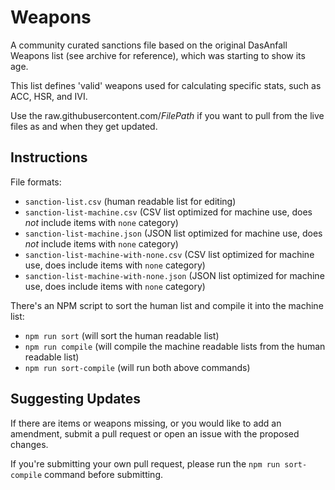 # Weapons

A community curated sanctions file based on the original DasAnfall Weapons list (see archive for reference), which was starting to show its age.

This list defines 'valid' weapons used for calculating specific stats, such as ACC, HSR, and IVI.

Use the raw.githubusercontent.com/*FilePath* if you want to pull from the live files as and when they get updated.

## Instructions

File formats:
* `sanction-list.csv` (human readable list for editing)
* `sanction-list-machine.csv` (CSV list optimized for machine use, does *not* include items with `none` category)
* `sanction-list-machine.json` (JSON list optimized for machine use, does *not* include items with `none` category)
* `sanction-list-machine-with-none.csv` (CSV list optimized for machine use, does include items with `none` category)
* `sanction-list-machine-with-none.json` (JSON list optimized for machine use, does include items with `none` category)

There's an NPM script to sort the human list and compile it into the machine list:
* `npm run sort` (will sort the human readable list)
* `npm run compile` (will compile the machine readable lists from the human readable list)
* `npm run sort-compile` (will run both above commands)


## Suggesting Updates

If there are items or weapons missing, or you would like to add an amendment, submit a pull request or open an issue with the proposed changes.

If you're submitting your own pull request, please run the `npm run sort-compile` command before submitting.
